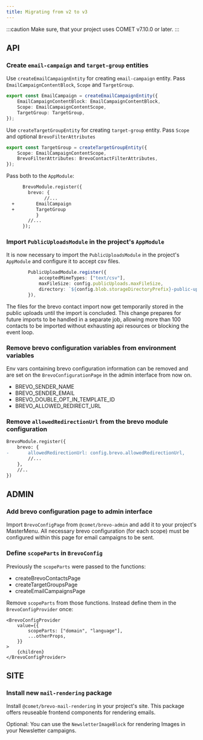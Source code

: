 ```yaml
---
title: Migrating from v2 to v3
---
```


:::caution
Make sure, that your project uses COMET v7.10.0 or later.
:::

## API

### Create `email-campaign` and `target-group` entities

Use `createEmailCampaignEntity` for creating `email-campaign` entity. Pass `EmailCampaignContentBlock`, `Scope` and `TargetGroup`.

```ts
export const EmailCampaign = createEmailCampaignEntity({
    EmailCampaignContentBlock: EmailCampaignContentBlock,
    Scope: EmailCampaignContentScope,
    TargetGroup: TargetGroup,
});
```

Use `createTargetGroupEntity` for creating `target-group` entity. Pass `Scope` and optional `BrevoFilterAttributes`

```ts
export const TargetGroup = createTargetGroupEntity({
    Scope: EmailCampaignContentScope,
    BrevoFilterAttributes: BrevoContactFilterAttributes,
});
```

Pass both to the `AppModule`:

```diff
      BrevoModule.register({
        brevo: {
              //...
  +        EmailCampaign
  +        TargetGroup
           }
        //...
      });
```

### Import `PublicUploadsModule` in the project's `AppModule`

It is now necessary to import the `PublicUploadsModule` in the project's `AppModule` and configure it to accept csv files.

```ts
        PublicUploadModule.register({
            acceptedMimeTypes: ["text/csv"],
            maxFileSize: config.publicUploads.maxFileSize,
            directory: `${config.blob.storageDirectoryPrefix}-public-uploads`,
        }),
```

The files for the brevo contact import now get temporarily stored in the public uploads until the import is concluded.
This change prepares for future imports to be handled in a separate job, allowing more than 100 contacts to be imported without exhausting api resources or blocking the event loop.

### Remove brevo configuration variables from environment variables

Env vars containing brevo configuration information can be removed and are set on the `BrevoConfigurationPage` in the admin interface from now on.

-   BREVO_SENDER_NAME
-   BREVO_SENDER_EMAIL
-   BREVO_DOUBLE_OPT_IN_TEMPLATE_ID
-   BREVO_ALLOWED_REDIRECT_URL

### Remove `allowedRedirectionUrl` from the brevo module configuration

```diff
BrevoModule.register({
    brevo: {
-       allowedRedirectionUrl: config.brevo.allowedRedirectionUrl,
        //...
    },
    //..
})
```

## ADMIN

### Add brevo configuration page to admin interface

Import `BrevoConfigPage` from `@comet/brevo-admin` and add it to your project's MasterMenu. All necessary brevo configuration (for each scope) must be configured within this page for email campaigns to be sent.

### Define `scopeParts` in `BrevoConfig`

Previously the `scopeParts` were passed to the functions:

-   createBrevoContactsPage
-   createTargetGroupsPage
-   createEmailCampaignsPage

Remove `scopeParts` from those functions.
Instead define them in the `BrevoConfigProvider` once:

```tsx
<BrevoConfigProvider
    value={{
        scopeParts: ["domain", "language"],
        ...otherProps,
    }}
>
    {children}
</BrevoConfigProvider>
```

## SITE

### Install new `mail-rendering` package

Install `@comet/brevo-mail-rendering` in your project's site. This package offers reuseable frontend components for rendering emails.

Optional: You can use the `NewsletterImageBlock` for rendering Images in your Newsletter campaigns.

